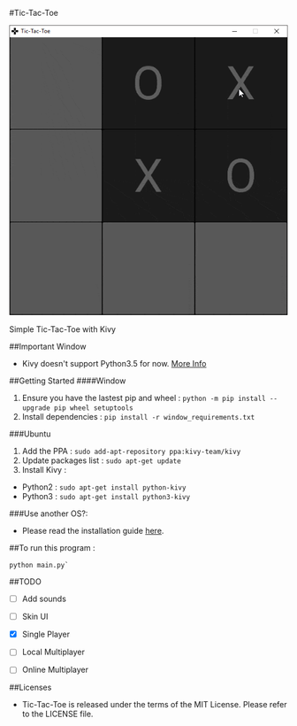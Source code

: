 #Tic-Tac-Toe

![Version 1.0](screenshot/ver1_0.gif)

Simple Tic-Tac-Toe with Kivy


##Important
Window
- Kivy doesn't support Python3.5 for now. [More Info](https://kivy.org/docs/installation/installation-windows.html#install-win-dist)


##Getting Started
####Window
1. Ensure you have the lastest pip and wheel : `python -m pip install --upgrade pip wheel setuptools`
2. Install dependencies : `pip install -r window_requirements.txt`

###Ubuntu
1. Add the PPA : `sudo add-apt-repository ppa:kivy-team/kivy`
2. Update packages list : `sudo apt-get update`
3. Install Kivy :

- Python2 : `sudo apt-get install python-kivy`
- Python3 : `sudo apt-get install python3-kivy` 


###Use another OS?:
- Please read the installation guide [here](https://kivy.org/#download).


##To run this program :
```
python main.py`
```


##TODO
- [ ] Add sounds
- [ ] Skin UI
- [x] Single Player
- [ ] Local Multiplayer
- [ ] Online Multiplayer


##Licenses
- Tic-Tac-Toe is released under the terms of the MIT License. Please refer to the LICENSE file.
